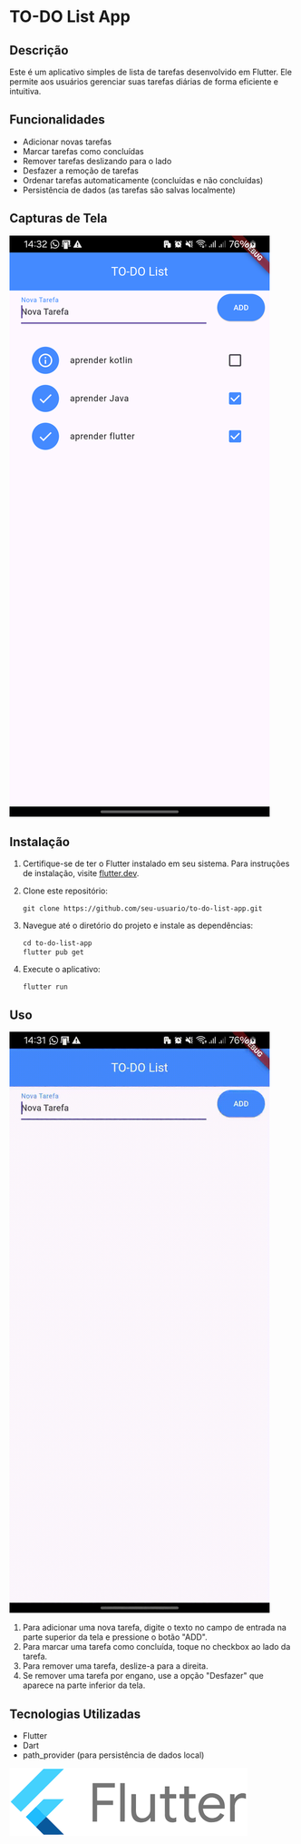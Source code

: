 # TO-DO List App

## Descrição

Este é um aplicativo simples de lista de tarefas desenvolvido em Flutter. Ele permite aos usuários gerenciar suas tarefas diárias de forma eficiente e intuitiva.

## Funcionalidades

- Adicionar novas tarefas
- Marcar tarefas como concluídas
- Remover tarefas deslizando para o lado
- Desfazer a remoção de tarefas
- Ordenar tarefas automaticamente (concluídas e não concluídas)
- Persistência de dados (as tarefas são salvas localmente)

## Capturas de Tela

![alt text](image.png)


## Instalação

1. Certifique-se de ter o Flutter instalado em seu sistema. Para instruções de instalação, visite [flutter.dev](https://flutter.dev/docs/get-started/install).

2. Clone este repositório:
   ```
   git clone https://github.com/seu-usuario/to-do-list-app.git
   ```

3. Navegue até o diretório do projeto e instale as dependências:
   ```
   cd to-do-list-app
   flutter pub get
   ```

4. Execute o aplicativo:
   ```
   flutter run
   ```

## Uso

![alt text](Screen_recording_20241023_143216.gif)

1. Para adicionar uma nova tarefa, digite o texto no campo de entrada na parte superior da tela e pressione o botão "ADD".
2. Para marcar uma tarefa como concluída, toque no checkbox ao lado da tarefa.
3. Para remover uma tarefa, deslize-a para a direita.
4. Se remover uma tarefa por engano, use a opção "Desfazer" que aparece na parte inferior da tela.

## Tecnologias Utilizadas

- Flutter
- Dart
- path_provider (para persistência de dados local)


![img.png](img.png)

